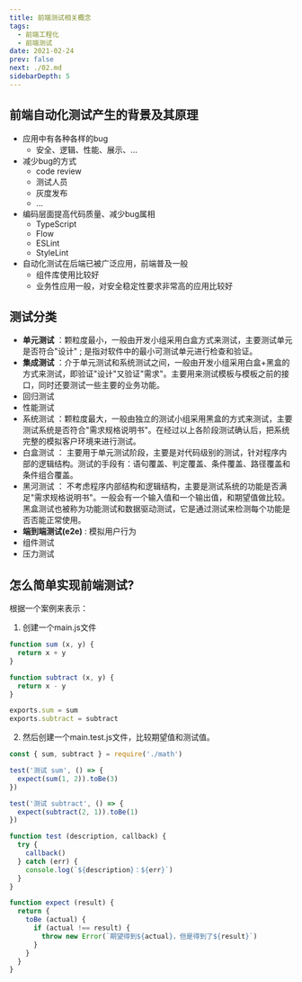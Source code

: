 ```yaml
---
title: 前端测试相关概念
tags: 
  - 前端工程化
  - 前端测试
date: 2021-02-24
prev: false
next: ./02.md
sidebarDepth: 5
---
```

## 前端自动化测试产生的背景及其原理

- 应用中有各种各样的bug
    + 安全、逻辑、性能、展示、...
- 减少bug的方式
    + code review
    + 测试人员
    + 灰度发布
    + ...
- 编码层面提高代码质量、减少bug属相
    + TypeScript
    + Flow
    + ESLint
    + StyleLint
- 自动化测试在后端已被广泛应用，前端普及一般
    + 组件库使用比较好
    + 业务性应用一般，对安全稳定性要求非常高的应用比较好

## 测试分类

- **单元测试** ：颗粒度最小，一般由开发小组采用白盒方式来测试，主要测试单元是否符合"设计" ; 是指对软件中的最小可测试单元进行检查和验证。
- **集成测试** ：介于单元测试和系统测试之间，一般由开发小组采用白盒+黑盒的方式来测试，即验证"设计"又验证"需求"。主要用来测试模板与模板之前的接口，同时还要测试一些主要的业务功能。
- 回归测试
- 性能测试
- 系统测试 ：颗粒度最大，一般由独立的测试小组采用黑盒的方式来测试，主要测试系统是否符合"需求规格说明书"。在经过以上各阶段测试确认后，把系统完整的模拟客户环境来进行测试。
- 白盒测试 ： 主要用于单元测试阶段，主要是对代码级别的测试，针对程序内部的逻辑结构。测试的手段有：语句覆盖、判定覆盖、条件覆盖、路径覆盖和条件组合覆盖。 
- 黑河测试 ： 不考虑程序内部结构和逻辑结构，主要是测试系统的功能是否满足"需求规格说明书"。一般会有一个输入值和一个输出值，和期望值做比较。黑盒测试也被称为功能测试和数据驱动测试，它是通过测试来检测每个功能是否否能正常使用。
- **端到端测试(e2e)** : 模拟用户行为
- 组件测试
- 压力测试

## 怎么简单实现前端测试?

根据一个案例来表示：

1. 创建一个main.js文件

```js
function sum (x, y) {
  return x + y
}

function subtract (x, y) {
  return x - y
}

exports.sum = sum
exports.subtract = subtract
```

2. 然后创建一个main.test.js文件，比较期望值和测试值。

```js
const { sum, subtract } = require('./math')

test('测试 sum', () => {
  expect(sum(1, 2)).toBe(3)
})

test('测试 subtract', () => {
  expect(subtract(2, 1)).toBe(1)
})

function test (description, callback) {
  try {
    callback()
  } catch (err) {
    console.log(`${description}：${err}`)
  }
}

function expect (result) {
  return {
    toBe (actual) {
      if (actual !== result) {
        throw new Error(`期望得到${actual}，但是得到了${result}`)
      }
    }
  }
}
```